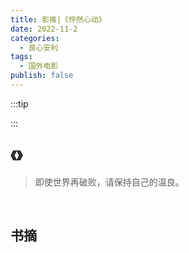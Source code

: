 ```yaml
---
title: 影推|《怦然心动》
date: 2022-11-2
categories:
  - 良心安利
tags:
  - 国外电影
publish: false
---
```


:::tip



:::

## 《》

> 即使世界再破败，请保持自己的温良。

&emsp;

## 书摘
